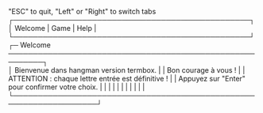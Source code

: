 "ESC" to quit, "Left" or "Right" to switch tabs
┌────────────────────────────────────────────────┐ 
│            Welcome | Game | Help               | 
└────────────────────────────────────────────────┘
┌─ Welcome ─────────────────────────────────────────────────────────┐   
│ Bienvenue dans hangman version termbox.                           |
| Bon courage à vous !                                              |
| ATTENTION : chaque lettre entrée est définitive !                 |
| Appuyez sur "Enter" pour confirmer votre choix.                   |
|                                                                   |
|                                                                   |
|                                                                   |
|                                                                   |
|                                                                   |
└───────────────────────────────────────────────────────────────────┘ 